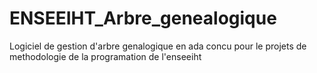 # ENSEEIHT_Arbre_genealogique
Logiciel de gestion d'arbre genalogique en ada concu pour le projets de methodologie de la programation de l'enseeiht 
